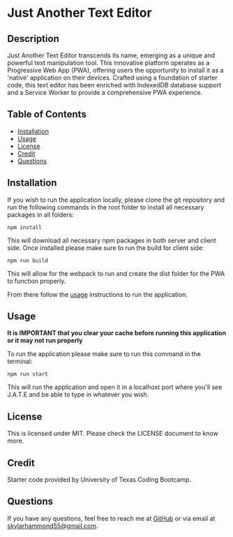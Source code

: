 # Just Another Text Editor

## Description

Just Another Text Editor transcends its name, emerging as a unique and powerful text manipulation tool. This innovative platform operates as a Progressive Web App (PWA), offering users the opportunity to install it as a 'native' application on their devices. Crafted using a foundation of starter code, this text editor has been enriched with IndexedDB database support and a Service Worker to provide a comprehensive PWA experience.

## Table of Contents
- [Installation](#installation)
- [Usage](#usage)
- [License](#license)
- [Credit](#credit)
- [Questions](#questions)


## Installation

If you wish to run the application locally, please clone the git repository and run the following commands in the root folder to install all necessary packages in all folders:

`npm install`

This will download all necessary npm packages in both server and client side. Once installed please make sure to run the build for client side:

`npm run build`

This will allow for the webpack to run and create the dist folder for the PWA to function properly.

From there follow the [usage](#usage) instructions to run the application.

## Usage 

**It is IMPORTANT that you clear your cache before running this application or it may not run properly**

To run the application please make sure to run this command in the terminal:

`npm run start`

This will run the application and open it in a localhost port where you'll see J.A.T.E and be able to type in whatever you wish.



## License

This is licensed under MIT. Please check the LICENSE document to know more.

## Credit

Starter code provided by University of Texas Coding Bootcamp.

## Questions

If you have any questions, feel free to reach me at [GitHub](https://github.com/SkylarHammond55) or via email at [skylarhammond55@gmail.com](skylarhammond55@gmail.com).